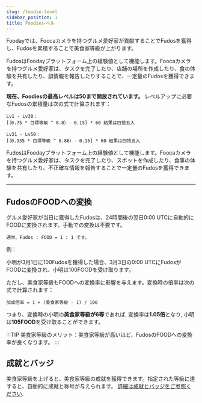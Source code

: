 ```yaml
---
slug: /foodie-level
sidebar_position: 1
title: Foodieレベル
---
```


Foodayでは、Foocaカメラを持つグルメ愛好家が貢献することでFudosを獲得し、Fudosを累積することで美食家等級が上がります。

FudosはFoodayプラットフォーム上の経験値として機能します。Foocaカメラを持つグルメ愛好家は、タスクを完了したり、店舗の場所を作成したり、食の体験を共有したり、誤情報を報告したりすることで、一定量のFudosを獲得できます。

**現在、Foodiesの最高レベルは50まで開放されています。** レベルアップに必要なFudosの累積量は次の式で計算されます：

```
Lv1 - Lv30：
[（0.75 * 目標等級 ^ 0.8）- 0.15] * 60 結果は四捨五入

Lv31 - Lv50：
[（0.935 * 目標等級 ^ 0.86）- 0.15] * 60 結果は四捨五入

```

FudosはFoodayプラットフォーム上の経験値として機能します。Foocaカメラを持つグルメ愛好家は、タスクを完了したり、スポットを作成したり、食事の体験を共有したり、不正確な情報を報告することで一定量のFudosを獲得できます。

***

## FudosのFOODへの変換

グルメ愛好家が当日に獲得したFudosは、24時間後の翌日0:00 UTCに自動的にFOODに変換されます。手動での変換は不要です。

```
通常、Fudos : FOOD = 1 : 1 です。

```
 

例：  

小明が3月1日に100Fudosを獲得した場合、3月3日の0:00 UTCにFudosがFOODに変換され、小明は100FOODを受け取ります。

ただし、美食家等級もFOODへの変換率に影響を与えます。変換時の倍率は次の式で計算されます：

```
加成倍率 = 1 + (美食家等級 - 1) / 100

```

つまり、変換時の小明の**美食家等級が6等**であれば, 変換率は**1.05倍**となり, 小明は**105FOOD**を受け取ることができます。

:::TIP
美食家等級のメリット：美食家等級が高いほど、FudosのFOODへの変換率が良くなります。
:::

## 成就とバッジ

美食家等級を上げると、美食家等級の成就を獲得できます。指定された等級に達すると、自動的に成就と称号が与えられます。 [詳細は成就とバッジをご参照ください](/achievement-and-badge-system).